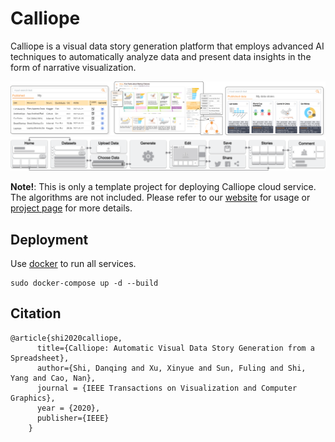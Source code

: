 # Calliope

Calliope is a visual data story generation platform that employs advanced AI techniques to automatically analyze data and present data insights in the form of narrative visualization.

![gui](gui.png)
![gui](pipeline.png)

**Note!**: This is only a template project for deploying Calliope cloud service. The algorithms are not included. Please refer to our [website](https://datacalliope.com/) for usage or [project page](https://datacalliope.github.io) for more details.

## Deployment

Use [docker](https://hub.docker.com/editions/community/docker-ce-desktop-mac/) to run all services.

```
sudo docker-compose up -d --build
```

## Citation

```
@article{shi2020calliope,
      title={Calliope: Automatic Visual Data Story Generation from a Spreadsheet},
      author={Shi, Danqing and Xu, Xinyue and Sun, Fuling and Shi, Yang and Cao, Nan},
      journal = {IEEE Transactions on Visualization and Computer Graphics},
      year = {2020},
      publisher={IEEE}
    }
```